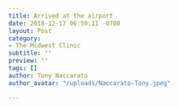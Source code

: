 ```yaml
---
title: Arrived at the airport
date: 2018-12-17 06:59:11 -0700
layout: Post
category:
- The Midwest Clinic
subtitle: ''
preview: ''
tags: []
author: Tony Naccarato
author_avatar: "/uploads/Naccarato-Tony.jpeg"

---
```

